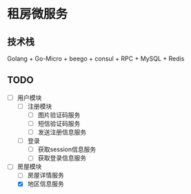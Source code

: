 # 租房微服务

## 技术栈
Golang + Go-Micro + beego + consul + RPC + MySQL + Redis

## TODO
- [ ] 用户模块
    - [ ] 注册模块
        - [ ] 图片验证码服务
        - [ ] 短信验证码服务
        - [ ] 发送注册信息服务
    - [ ] 登录
        - [ ] 获取session信息服务
        - [ ] 获取登录信息服务
- [ ] 房屋模块
    - [ ] 房屋详情服务
    - [x] 地区信息服务